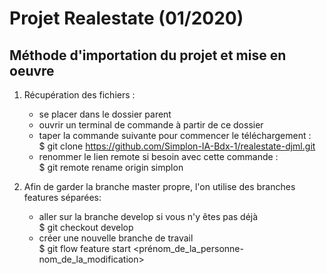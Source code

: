 # Projet Realestate (01/2020)

## Méthode d'importation du projet et mise en oeuvre

1. Récupération des fichiers :
    - se placer dans le dossier parent
    - ouvrir un terminal de commande à partir de ce dossier
    - taper la commande suivante pour commencer le téléchargement :<br>
        $ git clone https://github.com/Simplon-IA-Bdx-1/realestate-djml.git
    - renommer le lien remote si besoin avec cette commande :<br>
        $ git remote rename origin simplon

2. Afin de garder la branche master propre, l'on utilise des branches features séparées:<br>
    - aller sur la branche develop si vous n'y êtes pas déjà<br>
    $ git checkout develop
    - créer une nouvelle branche de travail<br>
    $ git flow feature start <prénom_de_la_personne-nom_de_la_modification>
